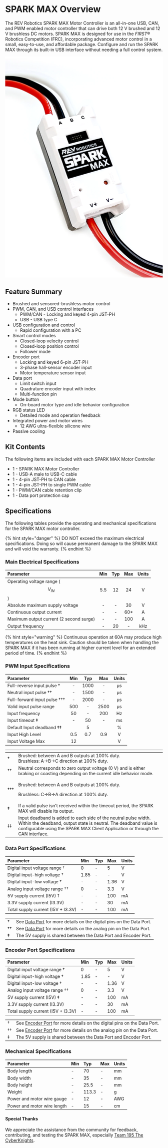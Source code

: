 # SPARK MAX Overview

The REV Robotics SPARK MAX Motor Controller is an all-in-one USB, CAN, and PWM enabled motor controller that can drive both 12 V brushed and 12 V brushless DC motors. SPARK MAX is designed for use in the _FIRST_® Robotics Competition \(FRC\), incorporating advanced motor control in a small, easy-to-use, and affordable package. Configure and run the SPARK MAX through its built-in USB interface without needing a full control system.

![](.gitbook/assets/image.png)

## Feature Summary

* Brushed and sensored-brushless motor control
* PWM, CAN, and USB control interfaces
  * PWM/CAN - Locking and keyed 4-pin JST-PH
  * USB - USB type C
* USB configuration and control
  * Rapid configuration with a PC
* Smart control modes
  * Closed-loop velocity control
  * Closed-loop position control
  * Follower mode
* Encoder port
  * Locking and keyed 6-pin JST-PH
  * 3-phase hall-sensor encoder input
  * Motor temperature sensor input
* Data port
  * Limit switch input
  * Quadrature encoder input with index
  * Multi-function pin
* Mode button
  * On-board motor type and idle behavior configuration
* RGB status LED
  * Detailed mode and operation feedback
* Integrated power and motor wires
  * 12 AWG ultra-flexible silicone wire
* Passive cooling

## Kit Contents

The following items are included with each SPARK MAX Motor Controller

* 1 - SPARK MAX Motor Controller
* 1 - USB-A male to USB-C cable
* 1 - 4-pin JST-PH to CAN cable
* 1 - 4-pin JST-PH to single PWM cable
* 1 - PWM/CAN cable retention clip
* 1 - Data port protection cap

## Specifications

The following tables provide the operating and mechanical specifications for the SPARK MAX motor controller.

{% hint style="danger" %}
DO NOT exceed the maximum electrical specifications. Doing so will cause permanent damage to the SPARK MAX and will void the warranty.
{% endhint %}

### Main Electrical Specifications

| **Parameter** | **Min** | **Typ** | **Max** | **Units** |
| :--- | :---: | :---: | :---: | :---: |
| Operating voltage range \($$V_{IN}$$\) | 5.5 | 12 | 24 | V |
| Absolute maximum supply voltage | - | - | 30 | V |
| Continuous output current | - | - | 60\* | A |
| Maximum output current \(2 second surge\) | - | - | 100 | A |
| Output frequency | - | 20 | - | kHz |

{% hint style="warning" %}
Continuous operation at 60A may produce high temperatures on the heat sink. Caution should be taken when handling the SPARK MAX if it has been running at higher current level for an extended period of time.
{% endhint %}

### PWM Input Specifications

| **Parameter** | **Min** | **Typ** | **Max** | **Units** |
| :--- | :---: | :---: | :---: | :---: |
| Full-reverse input pulse † | - | 1000 | - | μs |
| Neutral input pulse †† | - | 1500 | - | μs |
| Full-forward input pulse ††† | - | 2000 | - | μs |
| Valid input pulse range | 500 | - | 2500 | μs |
| Input frequency | 50 |  - | 200 | Hz  |
| Input timeout ‡ | - | 50 | - | ms |
| Default Input deadband ‡‡ |  | 5 |  | % |
| Input High Level | 0.5 | 0.7 | 0.9 | V |
| Input Voltage Max | 12 |  |  | V |

<table>
  <thead>
    <tr>
      <th style="text-align:left"></th>
      <th style="text-align:left"></th>
    </tr>
  </thead>
  <tbody>
    <tr>
      <td style="text-align:left">&#x2020;</td>
      <td style="text-align:left">Brushed: between A and B outputs at 100% duty.
        <br />Brushless: A-&gt;B-&gt;C direction at 100% duty.</td>
    </tr>
    <tr>
      <td style="text-align:left">&#x2020;&#x2020;</td>
      <td style="text-align:left">Neutral corresponds to zero output voltage (0 V) and is either braking
        or coasting depending on the current idle behavior mode.</td>
    </tr>
    <tr>
      <td style="text-align:left">&#x2020;&#x2020;&#x2020;</td>
      <td style="text-align:left">
        <p>Brushed: between A and B outputs at 100% duty.</p>
        <p>Brushless: C-&gt;B-&gt;A direction at 100% duty.</p>
      </td>
    </tr>
    <tr>
      <td style="text-align:left">&#x2021;</td>
      <td style="text-align:left">If a valid pulse isn&apos;t received within the timeout period, the SPARK
        MAX will disable its output.</td>
    </tr>
    <tr>
      <td style="text-align:left">&#x2021;&#x2021;</td>
      <td style="text-align:left">Input deadband is added to each side of the neutral pulse width. Within
        the deadband, output state is neutral. The deadband value is configurable
        using the SPARK MAX Client Application or through the CAN interface.</td>
    </tr>
  </tbody>
</table>

### Data Port Specifications

| **Parameter** | **Min** | **Typ** | **Max** | **Units** |
| :--- | :--- | :--- | :--- | :--- |
| Digital input voltage range †  | 0 | - | 5 | V |
| Digital input-high voltage † | 1.85 | - | - | V |
| Digital input-low voltage † | - | - | 1.36 | V |
| Analog input voltage range †† | 0 | - | 3.3 | V |
| 5V supply current \(I5V\) ‡ | - | - | 100  | mA  |
| 3.3V supply current \(I3.3V\) | - | - | 30 | mA |
| Total supply current \(I5V + I3.3V\) | - | - | 100 | mA |

|  |  |
| :--- | :--- |
| † | See [Data Port](feature-description/data-port.md) for more details on the digital pins on the Data Port. |
| ††  | See [Data Port](feature-description/data-port.md) for more details on the analog pin on the Data Port. |
| ‡  | The 5V supply is shared between the Data Port and Encoder Port. |

### Encoder Port Specifications

| **Parameter** | **Min** | **Typ** | **Max** | **Units** |
| :--- | :--- | :--- | :--- | :--- |
| Digital input voltage range † | 0 | - | 5 | V |
| Digital input-high voltage † | 1.85 | - | - | V |
| Digital input-low voltage † | - | - | 1.36 | V |
| Analog input voltage range †† | 0 | - | 3.3 | V |
| 5V supply current \(I5V\) ‡ | - | - | 100  | mA  |
| 3.3V supply current \(I3.3V\) | - | - | 30 | mA |
| Total supply current \(I5V + I3.3V\) | - | - | 100 | mA |

|  |  |
| :--- | :--- |
| † | See [Encoder Port](feature-description/encoder-port.md) for more details on the digital pins on the Data Port. |
| †† | See [Encoder Port](feature-description/encoder-port.md) for more details on the analog pin on the Data Port. |
| ‡ | The 5V supply is shared between the Data Port and Encoder Port. |

### Mechanical Specifications

| **Parameter** | **Min** | **Typ** | **Max** | **Units** |
| :--- | :--- | :--- | :--- | :--- |
| Body length | - | 70 | - | mm |
| Body width | - | 35 | - | mm |
| Body height | - | 25.5 | - | mm |
| Weight | - | 113.3 | - | g |
| Power and motor wire gauge | - | 12 | -  | AWG  |
| Power and motor wire length | - | 15 | - | cm |

#### Special Thanks

We appreciate the assistance from the community for feedback, contributing, and testing the SPARK MAX, especially [Team 195 The CyberKnights](https://team195.com/).

